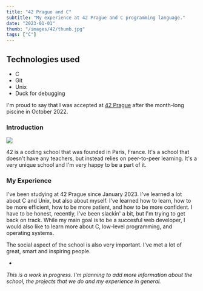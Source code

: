 ```yaml
---
title: "42 Prague and C"
subtitle: "My experience at 42 Prague and C programming language."
date: "2023-01-01"
thumb: "/images/42/thumb.jpg"
tags: ["C"]
---
```


## Technologies used

* C
* Git
* Unix
* Duck for debugging

I'm proud to say that I was accepted at [42 Prague](https://42prague.com/) after the month-long piscine in October 2022.

### Introduction

![](/images/42/thumb.jpg)

42 is a coding school that was founded in Paris, France. It's a school that doesn't have any teachers, but instead relies on peer-to-peer learning. It's a very unique school and I'm very happy to be a part of it.

### My Experience

I've been studying at 42 Prague since January 2023. I've learned a lot about C and Unix, but also about myself. I've learned how to learn, how to be more efficient, how to be more patient, and how to be more confident. I have to be honest, recently, I've been slackin' a bit, but I'm trying to get back on track. While my main goal is to be a succesful web developer, I would also like to learn more about C, low-level programming, and operating systems.

The social aspect of the school is also very important. I've met a lot of great, smart and inspiring people.

-

_This is a work in progress. I'm planning to add more information about the school, the projects that we do and my experience in general._